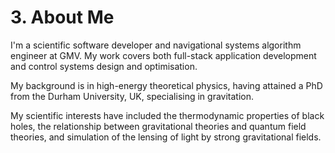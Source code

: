 # 3. About Me

I'm a scientific software developer and navigational systems algorithm
engineer at GMV. My work covers both full-stack application development
and control systems design and optimisation.

My background is in high-energy theoretical physics,
having attained a PhD from the Durham University, UK,
specialising in gravitation.

My scientific interests have included the thermodynamic properties of black holes,
the relationship between gravitational theories and quantum field theories,
and simulation of the lensing of light by strong gravitational fields.
